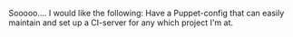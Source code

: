 Sooooo....
I would like the following:
Have a Puppet-config that can easily maintain and set up a CI-server for any which project I'm at.
